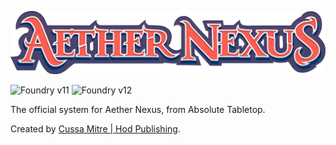 ![Aether Nexus](assets/art/logo.svg)

![Foundry v11](https://img.shields.io/badge/foundry-v11-green) ![Foundry v12](https://img.shields.io/badge/foundry-v12-green)

The official system for Aether Nexus, from Absolute Tabletop.

Created by [Cussa Mitre | Hod Publishing](https://hodpub.com).